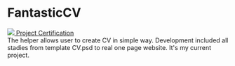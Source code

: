 # FantasticCV
<a href="https://www.codacy.com/app/ivan-vodich-l/FantasticCV/dashboard?bid=3309462"><img src="https://secure.gravatar.com/avatar/cd827802069f959ebea4bfa95e6d233e.jpg?s=80&r=g&d=mm"> Project Certification</a>
<br>
The helper allows user  to create CV in simple way.
Development included all stadies from template CV.psd to real one page website.
It's my current project.

